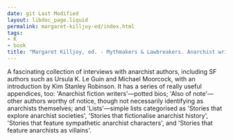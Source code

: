 ```yaml
---
date: git Last Modified
layout: libdoc_page.liquid
permalink: margaret-killjoy-ed/index.html
tags:
- K
- book
title: "Margaret Killjoy, ed. - Mythmakers & Lawbreakers. Anarchist writers on fiction"
---
```


A fascinating collection of interviews with anarchist authors,  including SF authors such as Ursula K. Le Guin and Michael Moorcock, with an  introduction by Kim Stanley Robinson. It has a series of really useful  appendices, too: 'Anarchist fiction writers'—potted bios; 'Also of note'—other authors worthy of notice, though not necessarily identifying as anarchists  themselves; and 'Lists'—simple lists categorised as 'Stories that explore  anarchist societies', 'Stories that fictionalise anarchist history', 'Stories  that feature sympathetic anarchist characters', and 'Stories that feature  anarchists as villains'.